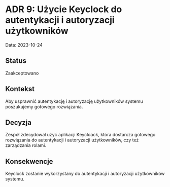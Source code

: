 # ADR 9: Użycie Keyclock do autentykacji i autoryzacji użytkowników

Data: 2023-10-24

## Status
Zaakceptowano

## Kontekst
Aby usprawnić autentykację i autoryzację użytkowników systemu poszukujemy gotowego rozwiązania.

## Decyzja
Zespół zdecydował użyć aplikacji Keycloack, która dostarcza gotowego rozwiązania do autentykacji i autoryzacji użytkowników, czy też zarządzania rolami.  

## Konsekwencje
Keyclock zostanie wykorzystany do autentykacji i autoryzacji użytkowników systemu.